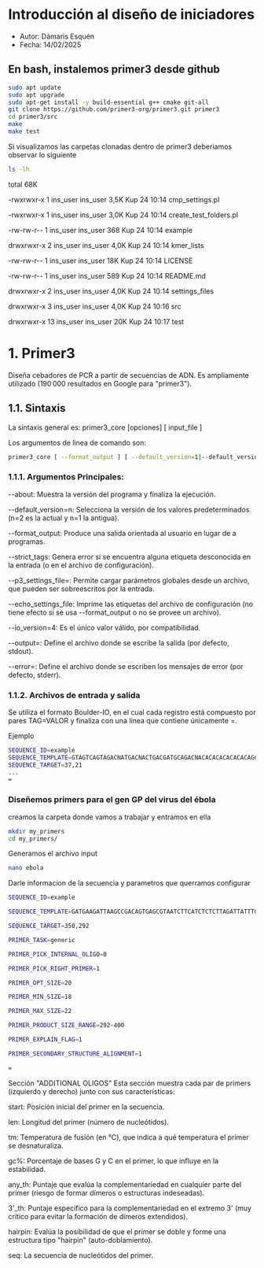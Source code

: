 # Introducción al diseño de iniciadores
- Autor: Dámaris Esquén
- Fecha: 14/02/2025
  

## En bash, instalemos primer3 desde github
```bash
sudo apt update
sudo apt upgrade
sudo apt-get install -y build-essential g++ cmake git-all
git clone https://github.com/primer3-org/primer3.git primer3
cd primer3/src
make
make test
```
Si visualizamos las carpetas clonadas dentro de primer3 deberiamos observar lo siguiente
```bash
ls -lh
```
total 68K

-rwxrwxr-x  1 ins_user ins_user 3,5K Kup  24 10:14 cmp_settings.pl

-rwxrwxr-x  1 ins_user ins_user 3,0K Kup  24 10:14 create_test_folders.pl

-rw-rw-r--  1 ins_user ins_user  368 Kup  24 10:14 example

drwxrwxr-x  2 ins_user ins_user 4,0K Kup  24 10:14 kmer_lists

-rw-rw-r--  1 ins_user ins_user  18K Kup  24 10:14 LICENSE

-rw-rw-r--  1 ins_user ins_user  589 Kup  24 10:14 README.md

drwxrwxr-x  2 ins_user ins_user 4,0K Kup  24 10:14 settings_files

drwxrwxr-x  3 ins_user ins_user 4,0K Kup  24 10:16 src

drwxrwxr-x 13 ins_user ins_user  20K Kup  24 10:17 test


# 1. Primer3
Diseña cebadores de PCR a partir de secuencias de ADN. Es ampliamente utilizado (190 000 resultados en Google para "primer3").

## 1.1. Sintaxis
La sintaxis general es:
primer3_core [opciones] [ input_file ]

Los argumentos de linea de comando son:
```bash
primer3_core [ --format_output ] [ --default_version=1|--default_version=2 ] [ --io_version=4 ] [ --p3_settings_file=<file_path> ] [ --echo_settings_file ] [ --strict_tags ] [ --output=<file_path> ] [ --error=<file_path> ] [ input_file ]
```

### 1.1.1. Argumentos Principales:

--about: Muestra la versión del programa y finaliza la ejecución.

--default_version=n: Selecciona la versión de los valores predeterminados (n=2 es la actual y n=1 la antigua).

--format_output: Produce una salida orientada al usuario en lugar de a programas.

--strict_tags: Genera error si se encuentra alguna etiqueta desconocida en la entrada (o en el archivo de configuración).

--p3_settings_file=<archivo>: Permite cargar parámetros globales desde un archivo, que pueden ser sobreescritos por la entrada.

--echo_settings_file: Imprime las etiquetas del archivo de configuración (no tiene efecto si se usa --format_output o no se provee un archivo).

--io_version=4: Es el único valor válido, por compatibilidad.

--output=<archivo>: Define el archivo donde se escribe la salida (por defecto, stdout).

--error=<archivo>: Define el archivo donde se escriben los mensajes de error (por defecto, stderr).


### 1.1.2. Archivos de entrada y salida
Se utiliza el formato Boulder-IO, en el cual cada registro está compuesto por pares TAG=VALOR y finaliza con una línea que contiene únicamente =.

Ejemplo
```bash
SEQUENCE_ID=example
SEQUENCE_TEMPLATE=GTAGTCAGTAGACNATGACNACTGACGATGCAGACNACACACACACACACAGCACACAGGTATTAGTGGGCCATTCGATCCCGACCCAAATCGATAGCTACGATGACG
SEQUENCE_TARGET=37,21
...
=
```

### Diseñemos primers para el gen GP del virus del ébola
creamos la carpeta donde vamos a trabajar y entramos en ella
```bash
mkdir my_primers
cd my_primers/
```
Generamos el archivo input
```bash
nano ebola
```
Darle informacion de la secuencia y parametros que querramos configurar

```bash
SEQUENCE_ID=example

SEQUENCE_TEMPLATE=GATGAAGATTAAGCCGACAGTGAGCGTAATCTTCATCTCTCTTAGATTATTTGTTTTCCAGAGTAGGGGTCGTCAGGTCCTTTTCAATCGTGTAACCAAAA>

SEQUENCE_TARGET=350,292

PRIMER_TASK=generic

PRIMER_PICK_INTERNAL_OLIGO=0

PRIMER_PICK_RIGHT_PRIMER=1

PRIMER_OPT_SIZE=20

PRIMER_MIN_SIZE=18

PRIMER_MAX_SIZE=22

PRIMER_PRODUCT_SIZE_RANGE=292-400

PRIMER_EXPLAIN_FLAG=1

PRIMER_SECONDARY_STRUCTURE_ALIGNMENT=1

=
```





Sección "ADDITIONAL OLIGOS"
Esta sección muestra cada par de primers (izquierdo y derecho) junto con sus características:

start: Posición inicial del primer en la secuencia.

len: Longitud del primer (número de nucleótidos).

tm: Temperatura de fusión (en °C), que indica a qué temperatura el primer se desnaturaliza.

gc%: Porcentaje de bases G y C en el primer, lo que influye en la estabilidad.

any_th: Puntaje que evalúa la complementariedad en cualquier parte del primer (riesgo de formar dímeros o estructuras indeseadas).

3'_th: Puntaje específico para la complementariedad en el extremo 3' (muy crítico para evitar la formación de dímeros extendidos).

hairpin: Evalúa la posibilidad de que el primer se doble y forme una estructura tipo "hairpin" (auto-doblamiento).

seq: La secuencia de nucleótidos del primer.




























